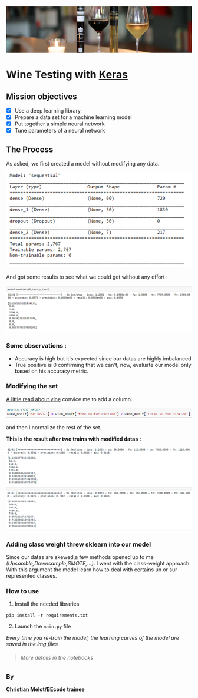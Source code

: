 ![banner](img/wine_banner.jpg)

# Wine Testing with [Keras](https://keras.io/)


## Mission objectives

- [x] Use a deep learning library
- [x] Prepare a data set for a machine learning model
- [x] Put together a simple neural network
- [x] Tune parameters of a neural network
  
## The Process

As asked, we first created a model without modifying any data.

![img](img/seq_model.png)

And got some results to see what we could get without any effort :

![img](img/seq_model_res1.png)

### Some observations :

- Accuracy is high but it's expected since our datas are highly imbalanced
- True positive is 0 confirming that we can't, now, evaluate our model only based on his accuracy metric.

### Modifying the set

[A little read about vine](https://www.extension.iastate.edu/wine/total-sulfur-dioxide-why-it-matters-too#:~:text=Simply%20put%2C%20Total%20Sulfur%20Dioxide,aldehydes%2C%20pigments%2C%20or%20sugars.) convice me to add a column.


![img](img/ratio_SOF.png)


and then i normalize the rest of the set.

__This is the result after two trains with modified datas :__

![img](img/seq_model_res2.png)
![img](img/seq_model_res2_2.png)

### Adding class weight threw sklearn into our model

Since our datas are skewed,a few methods opened up to me _(Upsamble,Downsample,SMOTE,...)_. I went with the class-weight approach. With this argument the model learn how to deal with certains un or sur represented classes.

### How to use

1. Install the needed libraries

```
pip install -r requirements.txt
```

2. Launch the `main.py` file

_Every time you re-train the model, the learning curves of the model are saved in the img.files_

> ###### More details in the notebooks

### By

__Christian Melot/BEcode trainee__